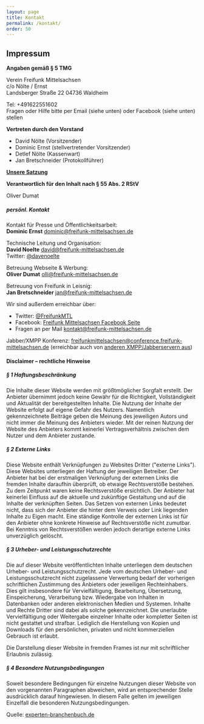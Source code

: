 ```yaml
---
layout: page
title: Kontakt
permalink: /kontakt/
order: 50
---
```


## Impressum
**Angaben gemäß § 5 TMG**

Verein Freifunk Mittelsachsen  
c/o Nölte / Ernst  
Landsberger Straße 22
04736 Waldheim

Tel: +491622551602  
Fragen oder Hilfe bitte per Email (siehe unten) oder Facebook (siehe unten) stellen

**Vertreten durch den Vorstand**

- David Nölte (Vorsitzender)
- Dominic Ernst (stellvertretender Vorsitzender)
- Detlef Nölte (Kassenwart)
- Jan Bretschneider (Protokollführer)

[**Unsere Satzung**](/kontakt/satzung_18.01.2016.pdf)



<!--
**Registereintrag**
Registergericht: Amtsgericht Chemnitz
Registernummer: VR 22961




-->

**Verantwortlich für den Inhalt nach § 55 Abs. 2 RStV**

Oliver Dumat




##### persönl. Kontakt

Kontakt für Presse und Öffentlichkeitsarbeit:  
**Dominic Ernst** <dominic@freifunk-mittelsachsen.de>

Technische Leitung und Organisation:  
**David Noelte** <david@freifunk-mittelsachsen.de>  
Twitter: [@davenoelte](https://twitter.com/davenoelte)  

Betreuung Webseite & Werbung:  
**Oliver Dumat** <olli@freifunk-mittelsachsen.de>

Betreuung von Freifunk in Leisnig:  
**Jan Bretschneider** <jan@freifunk-mittelsachsen.de>

Wir sind außerdem erreichbar über:

* <i class="fa fa-twitter"></i> Twitter: [@FreifunkMTL](https://twitter.com/freifunkmtl)
* <i class="fa fa-facebook"></i> Facebook: [Freifunk Mittelsachsen Facebook Seite](https://www.facebook.com/freifunkmittelsachsen)
* <i class="fa fa-envelope"></i> Fragen an per Mail [kontakt@freifunk-mittelsachsen.de](mailto://kontakt@freifunk-mittelsachsen.de)


Jabber/XMPP Konferenz:  [freifunkmittelsachsen@conference.freifunk-mittelsachsen.de](xmpp:freifunkmittelsachsen@conference.freifunk-mittelsachsen.de)
 (erreichbar auch von [anderen XMPP/Jabberservern aus](http://xmpp.net))


#### Disclaimer – rechtliche Hinweise

##### § 1 Haftungsbeschränkung
Die Inhalte dieser Website werden mit größtmöglicher Sorgfalt erstellt. Der Anbieter übernimmt jedoch keine Gewähr für die Richtigkeit, Vollständigkeit und Aktualität der bereitgestellten Inhalte. Die Nutzung der Inhalte der Website erfolgt auf eigene Gefahr des Nutzers. Namentlich gekennzeichnete Beiträge geben die Meinung des jeweiligen Autors und nicht immer die Meinung des Anbieters wieder. Mit der reinen Nutzung der Website des Anbieters kommt keinerlei Vertragsverhältnis zwischen dem Nutzer und dem Anbieter zustande.

##### § 2 Externe Links
Diese Website enthält Verknüpfungen zu Websites Dritter ("externe Links"). Diese Websites unterliegen der Haftung der jeweiligen Betreiber. Der Anbieter hat bei der erstmaligen Verknüpfung der externen Links die fremden Inhalte daraufhin überprüft, ob etwaige Rechtsverstöße bestehen. Zu dem Zeitpunkt waren keine Rechtsverstöße ersichtlich. Der Anbieter hat keinerlei Einfluss auf die aktuelle und zukünftige Gestaltung und auf die Inhalte der verknüpften Seiten. Das Setzen von externen Links bedeutet nicht, dass sich der Anbieter die hinter dem Verweis oder Link liegenden Inhalte zu Eigen macht. Eine ständige Kontrolle der externen Links ist für den Anbieter ohne konkrete Hinweise auf Rechtsverstöße nicht zumutbar. Bei Kenntnis von Rechtsverstößen werden jedoch derartige externe Links unverzüglich gelöscht.

##### § 3 Urheber- und Leistungsschutzrechte
Die auf dieser Website veröffentlichten Inhalte unterliegen dem deutschen Urheber- und Leistungsschutzrecht. Jede vom deutschen Urheber- und Leistungsschutzrecht nicht zugelassene Verwertung bedarf der vorherigen schriftlichen Zustimmung des Anbieters oder jeweiligen Rechteinhabers. Dies gilt insbesondere für Vervielfältigung, Bearbeitung, Übersetzung, Einspeicherung, Verarbeitung bzw. Wiedergabe von Inhalten in Datenbanken oder anderen elektronischen Medien und Systemen. Inhalte und Rechte Dritter sind dabei als solche gekennzeichnet. Die unerlaubte Vervielfältigung oder Weitergabe einzelner Inhalte oder kompletter Seiten ist nicht gestattet und strafbar. Lediglich die Herstellung von Kopien und Downloads für den persönlichen, privaten und nicht kommerziellen Gebrauch ist erlaubt.

Die Darstellung dieser Website in fremden Frames ist nur mit schriftlicher Erlaubnis zulässig.

##### § 4 Besondere Nutzungsbedingungen
Soweit besondere Bedingungen für einzelne Nutzungen dieser Website von den vorgenannten Paragraphen abweichen, wird an entsprechender Stelle ausdrücklich darauf hingewiesen. In diesem Falle gelten im jeweiligen Einzelfall die besonderen Nutzungsbedingungen.

Quelle: [experten-branchenbuch.de](http://www.experten-branchenbuch.de)
